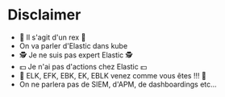 # Disclaimer

- 🦖 Il s'agit d'un rex 🦖
- On va parler d'Elastic dans kube
- 🕵️ Je ne suis pas expert Elastic 🕵️
- 💵 Je n'ai pas d'actions chez Elastic 💵
- 🍔 ELK, EFK, EBK, EK, EBLK venez comme vous êtes !!! 🍔
- On ne parlera pas de SIEM, d'APM, de dashboardings etc...